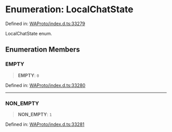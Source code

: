 # Enumeration: LocalChatState

Defined in: [WAProto/index.d.ts:33279](https://github.com/Fokusdotid/bail/blob/0fe6346a5ff68a74eb71890335c982b44e2da604/WAProto/index.d.ts#L33279)

LocalChatState enum.

## Enumeration Members

### EMPTY

> **EMPTY**: `0`

Defined in: [WAProto/index.d.ts:33280](https://github.com/Fokusdotid/bail/blob/0fe6346a5ff68a74eb71890335c982b44e2da604/WAProto/index.d.ts#L33280)

***

### NON\_EMPTY

> **NON\_EMPTY**: `1`

Defined in: [WAProto/index.d.ts:33281](https://github.com/Fokusdotid/bail/blob/0fe6346a5ff68a74eb71890335c982b44e2da604/WAProto/index.d.ts#L33281)
